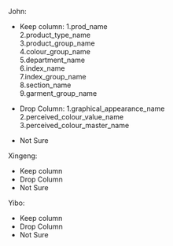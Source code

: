 John:
- Keep column:
    1.prod_name  
    2.product_type_name  
    3.product_group_name  
    4.colour_group_name  
    5.department_name  
    6.index_name      	
    7.index_group_name   
    8.section_name    
    9.garment_group_name    

- Drop Column:
    1.graphical_appearance_name  
    2.perceived_colour_value_name  
    3.perceived_colour_master_name  

- Not Sure

Xingeng:
- Keep column
- Drop Column
- Not Sure

Yibo:
- Keep column
- Drop Column
- Not Sure


